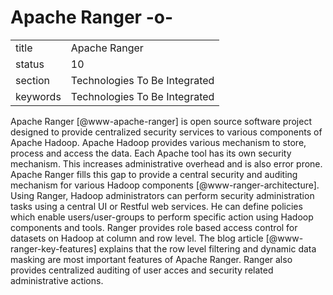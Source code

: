 # Apache Ranger -o-


|          |                               |
| -------- | ----------------------------- |
| title    | Apache Ranger                 | 
| status   | 10                            |
| section  | Technologies To Be Integrated |
| keywords | Technologies To Be Integrated |



Apache Ranger [@www-apache-ranger] is open source software project
designed to provide centralized security services to various
components of Apache Hadoop. Apache Hadoop provides various mechanism
to store, process and access the data. Each Apache tool has its own
security mechanism. This increases administrative overhead and is also
error prone.  Apache Ranger fills this gap to provide a central
security and auditing mechanism for various Hadoop
components [@www-ranger-architecture]. Using Ranger, Hadoop
administrators can perform security administration tasks using a
central UI or Restful web services. He can define policies which
enable users/user-groups to perform specific action using Hadoop
components and tools. Ranger provides role based access control for
datasets on Hadoop at column and row level.  The blog
article [@www-ranger-key-features] explains that the row level
filtering and dynamic data masking are most important features of
Apache Ranger. Ranger also provides centralized auditing of user acces
and security related administrative actions.
     
